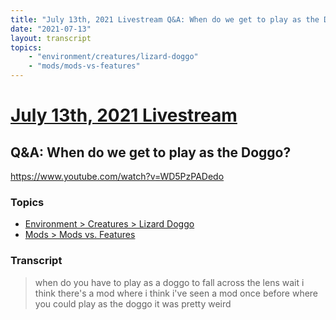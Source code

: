 ```yaml
---
title: "July 13th, 2021 Livestream Q&A: When do we get to play as the Doggo?"
date: "2021-07-13"
layout: transcript
topics:
    - "environment/creatures/lizard-doggo"
    - "mods/mods-vs-features"
---
```

# [July 13th, 2021 Livestream](../2021-07-13.md)
## Q&A: When do we get to play as the Doggo?
https://www.youtube.com/watch?v=WD5PzPADedo

### Topics
* [Environment > Creatures > Lizard Doggo](../topics/environment/creatures/lizard-doggo.md)
* [Mods > Mods vs. Features](../topics/mods/mods-vs-features.md)

### Transcript

> when do you have to play as a doggo to fall across the lens wait i think there's a mod where i think i've seen a mod once before where you could play as the doggo it was pretty weird
